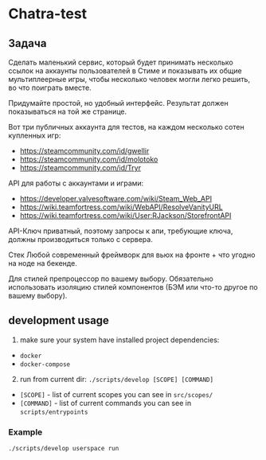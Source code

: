 # Chatra-test

## Задача

Сделать маленький сервис, который будет принимать несколько ссылок на аккаунты пользователей в Стиме и показывать их
общие мультиплеерные игры, чтобы несколько человек могли легко решить, во что поиграть вместе.

Придумайте простой, но удобный интерфейс. Результат должен показываться на той же странице.

Вот три публичных аккаунта для тестов, на каждом несколько сотен купленных игр:
* https://steamcommunity.com/id/gwellir
* https://steamcommunity.com/id/molotoko
* https://steamcommunity.com/id/Tryr


API для работы с аккаунтами и играми:
* https://developer.valvesoftware.com/wiki/Steam_Web_API
* https://wiki.teamfortress.com/wiki/WebAPI/ResolveVanityURL
* https://wiki.teamfortress.com/wiki/User:RJackson/StorefrontAPI

API-Ключ приватный, поэтому запросы к апи, требующие ключа, должны производиться только с сервера.

Стек
Любой современный фреймворк для вьюх на фронте + что угодно на ноде на бекенде.

Для стилей препроцессор по вашему выбору. Обязательно использовать изоляцию стилей компонентов
(БЭМ или что-то другое по вашему выбору).


## development usage

1. make sure your system have installed project dependencies:
* `docker`
* `docker-compose`
2. run from current dir: `./scripts/develop [SCOPE] [COMMAND]`
* `[SCOPE]` - list of current scopes you can see in `src/scopes/`
* `[COMMAND]` - list of current commands you can see in `scripts/entrypoints`

### Example
```
./scripts/develop userspace run
```
